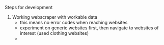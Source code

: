 Steps for development

1) Working webscraper with workable data 
    - this means no error codes when reaching websites 
    - experiment on generic websites first, then navigate to websites of interest (used clothing websites) 
    - 